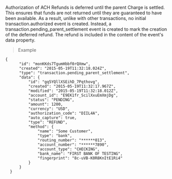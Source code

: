 <div class="method-area">
  <div class="method-copy">
    <div class="method-copy-padding">
      <p>Authorization of ACH Refunds is deferred until the parent Charge is settled. This ensures that funds are not returned
      until they are guaranteed to have been available. As a result, unlike with other transactions, no initial
      <span class="code-green">transaction.authorized</span> event is created. Instead, a <span class="code-green">transaction.pending_parent_settlement</span> event is created to mark
      the creation of the deferred refund. The refund is included in the content of the event's <span class="code-green">data</span> property.</p>
    </div>
  </div>
  <blockquote><p>Example</p></blockquote>

  <pre><code class="json">{
      "id": "monKKds7TgumHbbf0rQXmw",
      "created": "2015-05-19T11:32:18.024Z",
      "type": "transaction.pending_parent_settlement",
      "data": {
          "id": "gq5YQllXSEihD_7Pqthovg",
          "created": "2015-05-19T11:32:17.967Z",
          "modified": "2015-05-19T11:32:18.012Z",
          "account_id": "E9EK1fr_ScilXxuEmXmjDg",
          "status": "PENDING",
          "amount": 1200,
          "currency": "USD",
          "authorization_code": "DIIL4A",
          "auto_capture": true,
          "type": "REFUND",
          "method": {
              "name": "Some Customer",
              "type": "bank",
              "routing_number": "******013",
              "account_number": "******7890",
              "account_type": "CHECKING",
              "bank_name": "FIRST BANK OF TESTING",
              "fingerprint": "8c-uVB-K0R8KnItE1Ri4"
          }
      }
  }</code>
  </pre>
</div>
